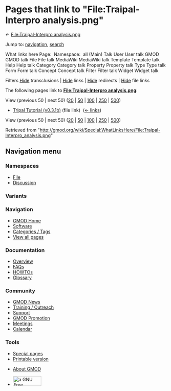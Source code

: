 <div id="mw-page-base" class="noprint">

</div>

<div id="mw-head-base" class="noprint">

</div>

<div id="content" class="mw-body" role="main">

<span id="top"></span>

<div id="mw-js-message" style="display:none;">

</div>



# <span dir="auto">Pages that link to "File:Traipal-Interpro analysis.png"</span>

<div id="bodyContent">

<div id="contentSub">

← [File:Traipal-Interpro
analysis.png](/wiki/File:Traipal-Interpro_analysis.png "File:Traipal-Interpro analysis.png")

</div>

<div id="jump-to-nav" class="mw-jump">

Jump to: [navigation](#mw-navigation), [search](#p-search)

</div>

<div id="mw-content-text">

What links here Page:  Namespace:  all (Main) Talk User User talk GMOD
GMOD talk File File talk MediaWiki MediaWiki talk Template Template talk
Help Help talk Category Category talk Property Property talk Type Type
talk Form Form talk Concept Concept talk Filter Filter talk Widget
Widget talk

Filters
[Hide](/mediawiki/index.php?title=Special:WhatLinksHere/File:Traipal-Interpro_analysis.png&hidetrans=1 "Special:WhatLinksHere/File:Traipal-Interpro analysis.png")
transclusions \|
[Hide](/mediawiki/index.php?title=Special:WhatLinksHere/File:Traipal-Interpro_analysis.png&hidelinks=1 "Special:WhatLinksHere/File:Traipal-Interpro analysis.png")
links \|
[Hide](/mediawiki/index.php?title=Special:WhatLinksHere/File:Traipal-Interpro_analysis.png&hideredirs=1 "Special:WhatLinksHere/File:Traipal-Interpro analysis.png")
redirects \|
[Hide](/mediawiki/index.php?title=Special:WhatLinksHere/File:Traipal-Interpro_analysis.png&hideimages=1 "Special:WhatLinksHere/File:Traipal-Interpro analysis.png")
file links

The following pages link to **[File:Traipal-Interpro
analysis.png](/wiki/File:Traipal-Interpro_analysis.png "File:Traipal-Interpro analysis.png")**:

View (previous 50 \| next 50)
([20](/mediawiki/index.php?title=Special:WhatLinksHere/File:Traipal-Interpro_analysis.png&limit=20 "Special:WhatLinksHere/File:Traipal-Interpro analysis.png")
\|
[50](/mediawiki/index.php?title=Special:WhatLinksHere/File:Traipal-Interpro_analysis.png&limit=50 "Special:WhatLinksHere/File:Traipal-Interpro analysis.png")
\|
[100](/mediawiki/index.php?title=Special:WhatLinksHere/File:Traipal-Interpro_analysis.png&limit=100 "Special:WhatLinksHere/File:Traipal-Interpro analysis.png")
\|
[250](/mediawiki/index.php?title=Special:WhatLinksHere/File:Traipal-Interpro_analysis.png&limit=250 "Special:WhatLinksHere/File:Traipal-Interpro analysis.png")
\|
[500](/mediawiki/index.php?title=Special:WhatLinksHere/File:Traipal-Interpro_analysis.png&limit=500 "Special:WhatLinksHere/File:Traipal-Interpro analysis.png"))

- [Tripal Tutorial
  (v0.3.1b)](/wiki/Tripal_Tutorial_(v0.3.1b) "Tripal Tutorial (v0.3.1b)")
  (file link) ‎ <span class="mw-whatlinkshere-tools">([←
  links](/mediawiki/index.php?title=Special:WhatLinksHere&target=Tripal+Tutorial+%28v0.3.1b%29 "Special:WhatLinksHere"))</span>

View (previous 50 \| next 50)
([20](/mediawiki/index.php?title=Special:WhatLinksHere/File:Traipal-Interpro_analysis.png&limit=20 "Special:WhatLinksHere/File:Traipal-Interpro analysis.png")
\|
[50](/mediawiki/index.php?title=Special:WhatLinksHere/File:Traipal-Interpro_analysis.png&limit=50 "Special:WhatLinksHere/File:Traipal-Interpro analysis.png")
\|
[100](/mediawiki/index.php?title=Special:WhatLinksHere/File:Traipal-Interpro_analysis.png&limit=100 "Special:WhatLinksHere/File:Traipal-Interpro analysis.png")
\|
[250](/mediawiki/index.php?title=Special:WhatLinksHere/File:Traipal-Interpro_analysis.png&limit=250 "Special:WhatLinksHere/File:Traipal-Interpro analysis.png")
\|
[500](/mediawiki/index.php?title=Special:WhatLinksHere/File:Traipal-Interpro_analysis.png&limit=500 "Special:WhatLinksHere/File:Traipal-Interpro analysis.png"))

</div>

<div class="printfooter">

Retrieved from
"<http://gmod.org/wiki/Special:WhatLinksHere/File:Traipal-Interpro_analysis.png>"

</div>

<div id="catlinks" class="catlinks catlinks-allhidden">

</div>

<div class="visualClear">

</div>

</div>

</div>

<div id="mw-navigation">

## Navigation menu

<div id="mw-head">



<div id="left-navigation">

<div id="p-namespaces" class="vectorTabs" role="navigation"
aria-labelledby="p-namespaces-label">

### Namespaces

- <span id="ca-nstab-image"><a href="/wiki/File:Traipal-Interpro_analysis.png" accesskey="c"
  title="View the file page [c]">File</a></span>
- <span id="ca-talk"><a
  href="/mediawiki/index.php?title=File_talk:Traipal-Interpro_analysis.png&amp;action=edit&amp;redlink=1"
  accesskey="t"
  title="Discussion about the content page [t]">Discussion</a></span>

</div>

<div id="p-variants" class="vectorMenu emptyPortlet" role="navigation"
aria-labelledby="p-variants-label">

### 

### Variants[](#)

<div class="menu">

</div>

</div>

</div>

<div id="right-navigation">





</div>



</div>

</div>

</div>

<div id="mw-panel">

<div id="p-logo" role="banner">

<a href="/wiki/Main_Page"
style="background-image: url(http://gmod.org/images/GMOD-cogs.png);"
title="Visit the main page"></a>

</div>

<div id="p-Navigation" class="portal" role="navigation"
aria-labelledby="p-Navigation-label">

### Navigation

<div class="body">

- <span id="n-GMOD-Home">[GMOD Home](/wiki/Main_Page)</span>
- <span id="n-Software">[Software](/wiki/GMOD_Components)</span>
- <span id="n-Categories-.2F-Tags">[Categories /
  Tags](/wiki/Categories)</span>
- <span id="n-View-all-pages">[View all
  pages](/wiki/Special:AllPages)</span>

</div>

</div>

<div id="p-Documentation" class="portal" role="navigation"
aria-labelledby="p-Documentation-label">

### Documentation

<div class="body">

- <span id="n-Overview">[Overview](/wiki/Overview)</span>
- <span id="n-FAQs">[FAQs](/wiki/Category:FAQ)</span>
- <span id="n-HOWTOs">[HOWTOs](/wiki/Category:HOWTO)</span>
- <span id="n-Glossary">[Glossary](/wiki/Glossary)</span>

</div>

</div>

<div id="p-Community" class="portal" role="navigation"
aria-labelledby="p-Community-label">

### Community

<div class="body">

- <span id="n-GMOD-News">[GMOD News](/wiki/GMOD_News)</span>
- <span id="n-Training-.2F-Outreach">[Training /
  Outreach](/wiki/Training_and_Outreach)</span>
- <span id="n-Support">[Support](/wiki/Support)</span>
- <span id="n-GMOD-Promotion">[GMOD
  Promotion](/wiki/GMOD_Promotion)</span>
- <span id="n-Meetings">[Meetings](/wiki/Meetings)</span>
- <span id="n-Calendar">[Calendar](/wiki/Calendar)</span>

</div>

</div>

<div id="p-tb" class="portal" role="navigation"
aria-labelledby="p-tb-label">

### Tools

<div class="body">

- <span id="t-specialpages"><a href="/wiki/Special:SpecialPages" accesskey="q"
  title="A list of all special pages [q]">Special pages</a></span>
- <span id="t-print"><a
  href="/mediawiki/index.php?title=Special:WhatLinksHere/File:Traipal-Interpro_analysis.png&amp;printable=yes"
  rel="alternate" accesskey="p"
  title="Printable version of this page [p]">Printable version</a></span>

</div>

</div>

</div>

</div>

<div id="footer" role="contentinfo">

- <span id="footer-places-about">[About
  GMOD](/wiki/GMOD:About "GMOD:About")</span>

<!-- -->

- <span id="footer-copyrightico">[<img src="http://www.gnu.org/graphics/gfdl-logo-small.png" width="88"
  height="31" alt="a GNU Free Documentation License" />](http://www.gnu.org/licenses/fdl-1.3.html)</span>


<div style="clear:both">

</div>

</div>
